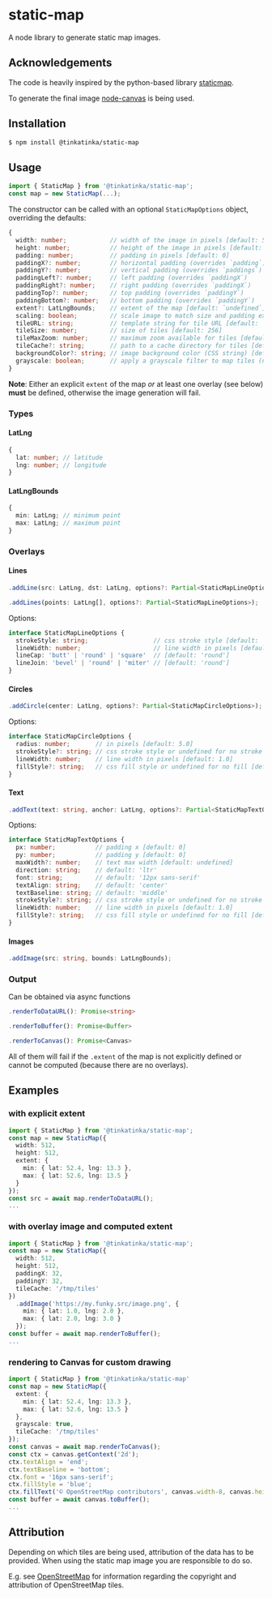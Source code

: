 # static-map
A node library to generate static map images.

## Acknowledgements
The code is heavily inspired by the python-based library [staticmap](https://github.com/komoot/staticmap).

To generate the final image [node-canvas](https://github.com/Automattic/node-canvas) is being used.

## Installation
```bash
$ npm install @tinkatinka/static-map
```

## Usage
```ts
import { StaticMap } from '@tinkatinka/static-map';
const map = new StaticMap(...);
```
The constructor can be called with an optional `StaticMapOptions` object, overriding the defaults:

```ts
{
  width: number;            // width of the image in pixels [default: 512]
  height: number;           // height of the image in pixels [default: 512]
  padding: number;          // padding in pixels [default: 0]
  paddingX?: number;        // horizontal padding (overrides `padding`)
  paddingY?: number;        // vertical padding (overrides `paddings`)
  paddingLeft?: number;     // left padding (overrides `paddingX`)
  paddingRight?: number;    // right padding (overrides `paddingX`)
  paddingTop?: number;      // top padding (overrides `paddingY`)
  paddingBottom?: number;   // bottom padding (overrides `paddingY`)
  extent?: LatLngBounds;    // extent of the map [default: `undefined`]
  scaling: boolean;         // scale image to match size and padding exactly [default: `true`]
  tileURL: string;          // template string for tile URL [default: 'https://tile.openstreetmap.org/{z}/{x}/{y}.png']
  tileSize: number;         // size of tiles [default: 256]
  tileMaxZoom: number;      // maximum zoom available for tiles [default: 20]
  tileCache?: string;       // path to a cache directory for tiles [default: `undefined`]
  backgroundColor?: string; // image background color (CSS string) [default: `undefined`]
  grayscale: boolean;       // apply a grayscale filter to map tiles (not overlays) [default: `false`]
}
```
**Note**: Either an explicit `extent` of the map *or* at least one overlay (see below) **must** be defined,
otherwise the image generation will fail.

### Types

#### LatLng
```ts
{
  lat: number; // latitude
  lng: number; // longitude
}
```

#### LatLngBounds
```ts
{ 
  min: LatLng; // minimum point
  max: LatLng; // maximum point
}
```

### Overlays

#### Lines
```ts
.addLine(src: LatLng, dst: LatLng, options?: Partial<StaticMapLineOptions>);

.addLines(points: LatLng[], options?: Partial<StaticMapLineOptions>);
```

Options:

```ts
interface StaticMapLineOptions {
  strokeStyle: string;                  // css stroke style [default: 'black']
  lineWidth: number;                    // line width in pixels [default: 1.0]
  lineCap: 'butt' | 'round' | 'square'  // [default: 'round']
  lineJoin: 'bevel' | 'round' | 'miter' // [default: 'round']
}
```

#### Circles
```ts
.addCircle(center: LatLng, options?: Partial<StaticMapCircleOptions>);
```

Options:

```ts
interface StaticMapCircleOptions {
  radius: number;       // in pixels [default: 5.0]
  strokeStyle?: string; // css stroke style or undefined for no stroke [default: 'black']
  lineWidth: number;    // line width in pixels [default: 1.0]
  fillStyle?: string;   // css fill style or undefined for no fill [default: 'rgba(0, 0, 0, 0.3)']
}
```

#### Text
```ts
.addText(text: string, anchor: LatLng, options?: Partial<StaticMapTextOptions>);
```

Options:

```ts
interface StaticMapTextOptions {
  px: number;           // padding x [default: 0]
  py: number;           // padding y [default: 0]
  maxWidth?: number;    // text max width [default: undefined]
  direction: string;    // default: 'ltr'
  font: string;         // default: '12px sans-serif'
  textAlign: string;    // default: 'center'
  textBaseline: string; // default: 'middle'
  strokeStyle?: string; // css stroke style or undefined for no stroke [default: undefined]
  lineWidth: number;    // line width in pixels [default: 1.0]
  fillStyle?: string;   // css fill style or undefined for no fill [default: 'black']
}
```

#### Images
```ts
.addImage(src: string, bounds: LatLngBounds);
```

### Output
Can be obtained via async functions

```ts
.renderToDataURL(): Promise<string>

.renderToBuffer(): Promise<Buffer>

.renderToCanvas(): Promise<Canvas>
```

All of them will fail if the `.extent` of the map is not explicitly defined or cannot be computed (because there are
no overlays).

## Examples

### with explicit extent
```ts
import { StaticMap } from '@tinkatinka/static-map';
const map = new StaticMap({
  width: 512,
  height: 512,
  extent: {
  	min: { lat: 52.4, lng: 13.3 },
  	max: { lat: 52.6, lng: 13.5 }
  }
});
const src = await map.renderToDataURL();
...
```

### with overlay image and computed extent
```ts
import { StaticMap } from '@tinkatinka/static-map';
const map = new StaticMap({
  width: 512,
  height: 512,
  paddingX: 32,
  paddingY: 32,
  tileCache: '/tmp/tiles'
})
  .addImage('https://my.funky.src/image.png', {
  	min: { lat: 1.0, lng: 2.0 },
  	max: { lat: 2.0, lng: 3.0 }
  });
const buffer = await map.renderToBuffer();
...
```

### rendering to Canvas for custom drawing
```ts
import { StaticMap } from '@tinkatinka/static-map'
const map = new StaticMap({
  extent: {
  	min: { lat: 52.4, lng: 13.3 },
  	max: { lat: 52.6, lng: 13.5 }
  },
  grayscale: true,
  tileCache: '/tmp/tiles'
});
const canvas = await map.renderToCanvas();
const ctx = canvas.getContext('2d');
ctx.textAlign = 'end';
ctx.textBaseline = 'bottom';
ctx.font = '16px sans-serif';
ctx.fillStyle = 'blue';
ctx.fillText('© OpenStreetMap contributors', canvas.width-8, canvas.height-8);
const buffer = await canvas.toBuffer();
...
```

## Attribution
Depending on which tiles are being used, attribution of the data has to be provided. When using the static map image
you are responsible to do so.

E.g. see [OpenStreetMap](https://www.openstreetmap.org/copyright) for information regarding the copyright and
attribution of OpenStreetMap tiles.
